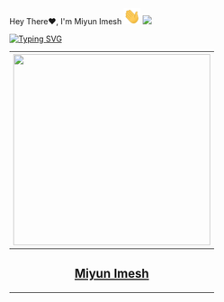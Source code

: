 Hey There❤️, I'm Miyun Imesh <img src="https://raw.githubusercontent.com/ABSphreak/ABSphreak/master/gifs/Hi.gif" width="30px"> <img src="https://camo.githubusercontent.com/2c8b3670d933220ae3c023fa1d568682975cce3f10799d0d3ff5ecac394b4ee8/68747470733a2f2f6d656469612e67697068792e636f6d2f6d656469612f31326f75664342304d795a31476f2f67697068792e676966" width="50px">


[![Typing SVG](https://readme-typing-svg.herokuapp.com?color=66FF00&lines=-%3E+Miyun+Imesh;-%3E+I+love+programming+🦾.;-%3E+I+m+developing+bots.;-%3E+Github+Student)](https://git.io/typing-svg)

| <a href="https://t.me/Miyunimesh"><img src="https://telegra.ph/file/fae0a7e73b66aa1c65566.jpg" width="350px" height="340px" /></a> |
|:-----------------------------------------------------------------------------------------------------------------------------------:|
|      <h2 align="center"> [Miyun Imesh](https://t.me/Miyunimesh) </h2>                                           |
